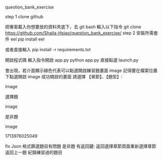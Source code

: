 question_bank_exercise

step 1 clone github

把專案載入你想要放的資料夾底下，去 git bash 輸入以下指令
git clone https://github.com/Shaila-Hsiao/question_bank_exercise/
step 2 安裝所需套件
eel
pip install eel


或者直接輸入
pip install -r requirements.txt


開啟程式碼
輸入指令開啟 app.py
python app.py
直接點選 launch.py


會出現，若介面顯示綠色代表可以點選開啟練習題畫面 image
記得要在檔案位置下點選開啟 image
成功開啟的畫面
請選擇 【章節】、【題型】:

image

選擇題

image

是非題

image

1713976025049

fix
 Json 格式篩選題目有問題
 是非題
 有返回鍵:
 返回選擇章節頁面重新選擇章節
 返回上一題
 紀錄練習過的題目
